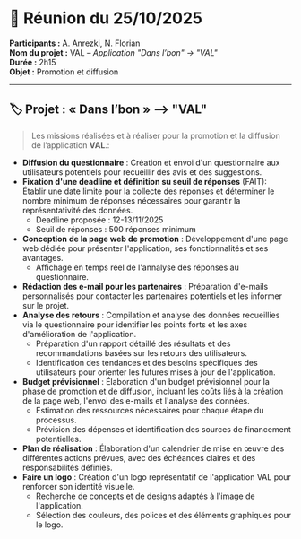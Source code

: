 # 🧾 Réunion du 25/10/2025  
**Participants :** A. Anrezki, N. Florian  
**Nom du projet :** VAL – *Application "Dans l’bon" -> "VAL"*  
**Durée :** 2h15  
**Objet :** Promotion et diffusion 

---

## 🏷️ Projet : « Dans l’bon » --> "VAL"
> Les missions réalisées et à réaliser pour la promotion et la diffusion de l’application **VAL**.:
- **Diffusion du questionnaire** : Création et envoi d'un questionnaire aux utilisateurs potentiels pour recueillir des avis et des suggestions.
- **Fixation d'une deadline et définition su seuil de réponses** (FAIT): Établir une date limite pour la collecte des réponses et déterminer le nombre minimum de réponses nécessaires pour garantir la représentativité des données.
    - Deadline proposée : 12-13/11/2025
    - Seuil de réponses : 500 réponses minimum
- **Conception de la page web de promotion** : Développement d'une page web dédiée pour présenter l'application, ses fonctionnalités et ses avantages.
  - Affichage en temps réel de l'annalyse des réponses au questionnaire.
-  **Rédaction des e-mail pour les partenaires** : Préparation d'e-mails personnalisés pour contacter les partenaires potentiels et les informer sur le projet.
- **Analyse des retours** : Compilation et analyse des données recueillies via le questionnaire pour identifier les points forts et les axes d'amélioration de l'application.
  - Préparation d'un rapport détaillé des résultats et des recommandations basées sur les retours des utilisateurs.
  - Identification des tendances et des besoins spécifiques des utilisateurs pour orienter les futures mises à jour de l'application.
- **Budget prévisionnel** : Élaboration d'un budget prévisionnel pour la phase de promotion et de diffusion, incluant les coûts liés à la création de la page web, l'envoi des e-mails et l'analyse des données.
  - Estimation des ressources nécessaires pour chaque étape du processus.
  - Prévision des dépenses et identification des sources de financement potentielles.
- **Plan de réalisation** : Élaboration d'un calendrier de mise en œuvre des différentes actions prévues, avec des échéances claires et des responsabilités définies.
- **Faire un logo** : Création d'un logo représentatif de l'application VAL pour renforcer son identité visuelle.
  - Recherche de concepts et de designs adaptés à l'image de l'application.
  - Sélection des couleurs, des polices et des éléments graphiques pour le logo.